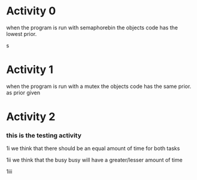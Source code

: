 <H1>Activity 0</h1>

<p> when the program is run with semaphorebin the objects code has the lowest prior. </p>s


<H1>Activity 1</h1>
<p> when the program is run with a mutex the objects code has the same prior. as prior given</p>

<h1> Activity 2 </h1>

<h3> this is the testing activity </h3>
<p>1i  we think that there should be an equal amount of time for both tasks

</p>
<p>1ii we think that the busy busy will have a greater/lesser amount of time
</p>

<p>1iii

</p>
